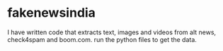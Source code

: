 # fakenewsindia
I have written code that extracts text, images and videos from alt news, check4spam and boom.com.
run the python files to get the data.

